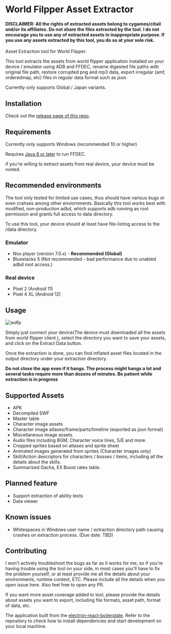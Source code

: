 # World Filpper Asset Extractor

#### DISCLAIMER: All the rights of extracted assets belong to cygames/citail and/or its affiliates. Do not share the files extracted by the tool. I do not encourage you to use any of extracted assets in inappropriate purpose. If you use any assets extracted by this tool, you do so at your sole risk.

Asset Extraction tool for World Flipper.

This tool extracts the assets from world flipper application installed on your device / emulator using ADB and FFDEC, rename digested file paths with original file path, restore corrupted png and mp3 data, export irregular (amf, orderedmap, etc) files in regular data format such as json.

Currently only supports Global / Japan variants. 

## Installation

Check out the [release page of this repo](https://github.com/ScripterSugar/wdfp-extractor/releases).

## Requirements

Currently only supports Windows (recommended 10 or higher)

Requires [Java 8 or later](https://www.java.com/en/download/) to run FFDEC.

if you're willing to extract assets from real device, your device must be rooted.

## Recommended environments

The tool only tested for limited use cases, thus should have various bugs or even crahses among other enviornments. Basically this tool works best with modified, non-production adbd, which supports adb running as root permission and grants full access to data directory.

To use this tool, your device should at least have file-listing access to the /data directory.

### Emulator
- Nox player (version 7.0.x) - **Recommended (Global)**
- Bluestacks 5 (Not recommended - bad performance due to unabled adbd root access.)

### Real device
- Pixel 2 (Android 11)
- Pixel 4 XL (Android 12)

## Usage
![wdfp](https://user-images.githubusercontent.com/19164553/149924519-91e016e3-5ac7-4d97-a8f3-c7c833f79e76.gif)

Simply just connect your device(The device must downloaded all the assets from world flipper client.), select the directory you want to save your assets, and click on the Extract Data button.

Once the extraction is done, you can find inflated asset files located in the output directory under your extraction directory.

**Do not close the app even if it hangs. The process might hangs a lot and several tasks require more than dozens of minutes. Be patient while extraction is in progress**

## Supported Assets
- APK
- Decompiled SWF
- Master table
- Character image assets
- Character image atlases/frame/parts/timeline (exported as json format)
- Miscellaneous image assets.
- Audio files including BGM, Character voice lines, S/E and more.
- Cropped sprites based on atlases and sprite sheet
- Animated images generated from sprites (Character images only)
- Skill/Action descriptors for characters / bosses / items, including all the details about the skills.
- Summarized Gacha, EX Boost rates table.

## Planned feature
- Support extraction of ability texts
- Data viewer

## Known issues
- Whitespaces in Windows user name / extraction directory path causing crashes on extraction process. (Due date: TBD)

## Contributing

I won't actively troubleshoot the bugs as far as it works for me, so if you're having trouble using the tool on your side, in most cases you'll have to fix the problem yourself, or at least provide me all the details about your environments, runtime context, ETC. Please include all the details when you open issue here. Also feel free to open any PR.

If you want more asset coverage added to tool, please provide the details about assets you want to export, including file formats, asset path, format of data, etc.

The application built from the [electron-react-boilerplate](https://github.com/electron-react-boilerplate/electron-react-boilerplate). Refer to the repository to check how to install dependencies and start development on your local machine.




